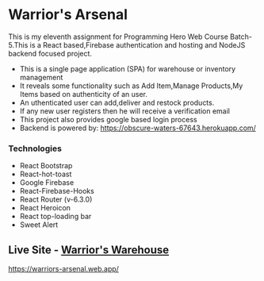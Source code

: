 
# Warrior's Arsenal

This is my eleventh assignment for Programming Hero Web Course Batch-5.This is a React based,Firebase authentication and hosting and NodeJS backend focused project.

* This is a single page application (SPA) for warehouse or inventory management
* It reveals some functionality such as Add Item,Manage Products,My Items based on authenticity of an user.
* An uthenticated user can add,deliver and restock products.
* If any new user registers then he will receive a verification email
* This project also provides google based login process
* Backend is powered by: https://obscure-waters-67643.herokuapp.com/

### Technologies
* React Bootstrap
* React-hot-toast
* Google Firebase
* React-Firebase-Hooks
* React Router (v-6.3.0)
* React Heroicon
* React top-loading bar
* Sweet Alert

## Live Site - [Warrior's Warehouse](https://www.example.com)
https://warriors-arsenal.web.app/